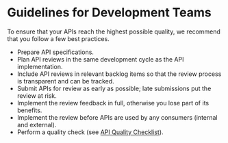 <!-- loio50a2db626133413f984a12a65b87558d -->

# Guidelines for Development Teams

To ensure that your APIs reach the highest possible quality, we recommend that you follow a few best practices.

-   Prepare API specifications.
-   Plan API reviews in the same development cycle as the API implementation.
-   Include API reviews in relevant backlog items so that the review process is transparent and can be tracked.
-   Submit APIs for review as early as possible; late submissions put the review at risk.
-   Implement the review feedback in full, otherwise you lose part of its benefits.
-   Implement the review before APIs are used by any consumers \(internal and external\).
-   Perform a quality check \(see [API Quality Checklist](api-quality-checklist-35f6961.md)\).


